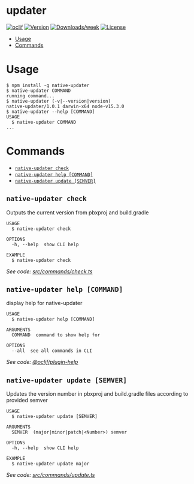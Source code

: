 updater
=======



[![oclif](https://img.shields.io/badge/cli-oclif-brightgreen.svg)](https://oclif.io)
[![Version](https://img.shields.io/npm/v/updater.svg)](https://npmjs.org/package/updater)
[![Downloads/week](https://img.shields.io/npm/dw/updater.svg)](https://npmjs.org/package/updater)
[![License](https://img.shields.io/npm/l/updater.svg)](https://github.com/matthias-karl-temedica/native-updater/blob/master/package.json)

<!-- toc -->
* [Usage](#usage)
* [Commands](#commands)
<!-- tocstop -->
# Usage
<!-- usage -->
```sh-session
$ npm install -g native-updater
$ native-updater COMMAND
running command...
$ native-updater (-v|--version|version)
native-updater/1.0.1 darwin-x64 node-v15.3.0
$ native-updater --help [COMMAND]
USAGE
  $ native-updater COMMAND
...
```
<!-- usagestop -->
# Commands
<!-- commands -->
* [`native-updater check`](#native-updater-check)
* [`native-updater help [COMMAND]`](#native-updater-help-command)
* [`native-updater update [SEMVER]`](#native-updater-update-semver)

## `native-updater check`

Outputs the current version from pbxproj and build.gradle

```
USAGE
  $ native-updater check

OPTIONS
  -h, --help  show CLI help

EXAMPLE
  $ native-updater check
```

_See code: [src/commands/check.ts](https://github.com/matthias-karl-temedica/native-updater/blob/v1.0.1/src/commands/check.ts)_

## `native-updater help [COMMAND]`

display help for native-updater

```
USAGE
  $ native-updater help [COMMAND]

ARGUMENTS
  COMMAND  command to show help for

OPTIONS
  --all  see all commands in CLI
```

_See code: [@oclif/plugin-help](https://github.com/oclif/plugin-help/blob/v3.2.1/src/commands/help.ts)_

## `native-updater update [SEMVER]`

Updates the version number in pbxproj and build.gradle files according to provided semver

```
USAGE
  $ native-updater update [SEMVER]

ARGUMENTS
  SEMVER  (major|minor|patch|<Number>) semver

OPTIONS
  -h, --help  show CLI help

EXAMPLE
  $ native-updater update major
```

_See code: [src/commands/update.ts](https://github.com/matthias-karl-temedica/native-updater/blob/v1.0.1/src/commands/update.ts)_
<!-- commandsstop -->

